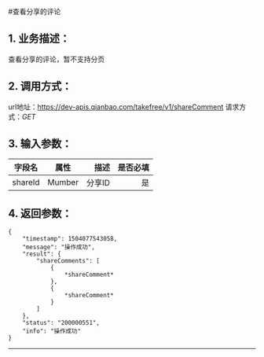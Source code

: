 #查看分享的评论
## 1. 业务描述：
查看分享的评论，暂不支持分页

## 2. 调用方式：
url地址：https://dev-apis.qianbao.com/takefree/v1/shareComment
请求方式：*GET*

## 3. 输入参数：
|字段名|属性|描述|是否必填|
|---------|:------:|------:|------------:|
|shareId|Mumber|分享ID|是|

## 4. 返回参数：
```
{
    "timestamp": 1504077543058,
    "message": "操作成功",
    "result": {
        "shareComments": [
            {
                *shareComment*
            },
            {
                *shareComment*
            }
        ]
    },
    "status": "200000551",
    "info": "操作成功"
}
```
***